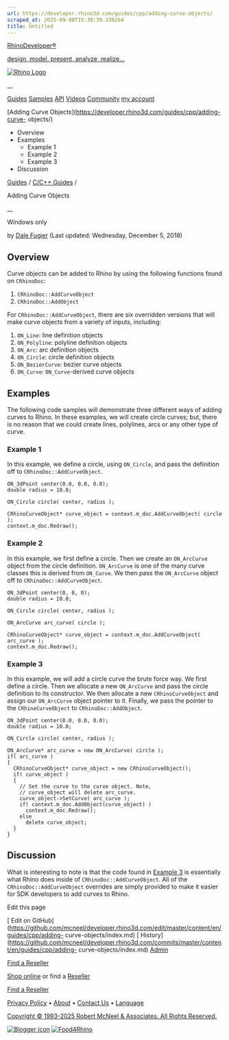```yaml
---
url: https://developer.rhino3d.com/guides/cpp/adding-curve-objects/
scraped_at: 2025-09-08T15:38:39.338264
title: Untitled
---
```


[RhinoDeveloper®](/)

[design, model, present, analyze, realize...](/)

[![Rhino Logo](https://developer.rhino3d.com/images/rhinodevlogo.png)](/)

__

[Guides](https://developer.rhino3d.com/guides)
[Samples](https://developer.rhino3d.com/samples)
[API](https://developer.rhino3d.com/api)
[Videos](https://developer.rhino3d.com/videos)
[Community](https://discourse.mcneel.com/c/rhino-developer) [my account
](https://www.rhino3d.com/my-account/ "Manage your account, licenses, and
teams")

[Adding Curve Objects](https://developer.rhino3d.com/guides/cpp/adding-curve-
objects/)

  * Overview
  * Examples
    * Example 1
    * Example 2
    * Example 3
  * Discussion

[Guides](https://developer.rhino3d.com/en/guides/) / [C/C++
Guides](https://developer.rhino3d.com/en/guides/cpp/) /

Adding Curve Objects

__

Windows only

by [Dale Fugier](https://discourse.mcneel.com/u/dale/) (Last updated:
Wednesday, December 5, 2018)

## Overview

Curve objects can be added to Rhino by using the following functions found on
`CRhinoDoc`:

  1. `CRhinoDoc::AddCurveObject`
  2. `CRhinoDoc::AddObject`

For `CRhinoDoc::AddCurveObject`, there are six overridden versions that will
make curve objects from a variety of inputs, including:

  1. `ON_Line`: line definition objects
  2. `ON_Polyline`: polyline definition objects
  3. `ON_Arc`: arc definition objects
  4. `ON_Circle`: circle definition objects
  5. `ON_BezierCurve`: bezier curve objects
  6. `ON_Curve`: `ON_Curve`-derived curve objects

## Examples

The following code samples will demonstrate three different ways of adding
curves to Rhino. In these examples, we will create circle curves; but, there
is no reason that we could create lines, polylines, arcs or any other type of
curve.

### Example 1

In this example, we define a circle, using `ON_Circle`, and pass the
definition off to `CRhinoDoc::AddCurveObject`.

    
    
    ON_3dPoint center(0.0, 0.0, 0.0);
    double radius = 10.0;
    
    ON_Circle circle( center, radius );
    
    CRhinoCurveObject* curve_object = context.m_doc.AddCurveObject( circle );
    context.m_doc.Redraw();
    

### Example 2

In this example, we first define a circle. Then we create an `ON_ArcCurve`
object from the circle definition. `ON_ArcCurve` is one of the many curve
classes this is derived from `ON_Curve`. We then pass the `ON_ArcCurve` object
off to `CRhinoDoc::AddCurveObject`.

    
    
    ON_3dPoint center(0, 0, 0);
    double radius = 10.0;
    
    ON_Circle circle( center, radius );
    
    ON_ArcCurve arc_curve( circle );
    
    CRhinoCurveObject* curve_object = context.m_doc.AddCurveObject( arc_curve );
    context.m_doc.Redraw();
    

### Example 3

In this example, we will add a circle curve the brute force way. We first
define a circle. Then we allocate a new `ON_ArcCurve` and pass the circle
definition to its constructor. We then allocate a new `CRhinoCurveObject` and
assign our `ON_ArcCurve` object pointer to it. Finally, we pass the pointer to
the `CRhinoCurveObject` to `CRhinoDoc::AddObject`.

    
    
    ON_3dPoint center(0.0, 0.0, 0.0);
    double radius = 10.0;
    
    ON_Circle circle( center, radius );
    
    ON_ArcCurve* arc_curve = new ON_ArcCurve( circle );
    if( arc_curve )
    {
      CRhinoCurveObject* curve_object = new CRhinoCurveObject();
      if( curve_object )
      {
        // Set the curve to the curve object. Note,
        // curve_object will delete arc_curve.
        curve_object->SetCurve( arc_curve );
        if( context.m_doc.AddObject(curve_object) )
          context.m_doc.Redraw();
        else
          delete curve_object;
      }
    }
    

## Discussion

What is interesting to note is that the code found in [Example
3](https://developer.rhino3d.com/guides/cpp/adding-curve-objects/#example-3)
is essentially what Rhino does inside of `CRhinoDoc::AddCurveObject`. All of
the `CRhinoDoc::AddCurveObject` overrides are simply provided to make it
easier for SDK developers to add curves to Rhino.

Edit this page

[ Edit on
GitHub](https://github.com/mcneel/developer.rhino3d.com/edit/master/content/en/guides/cpp/adding-
curve-objects/index.md) [
History](https://github.com/mcneel/developer.rhino3d.com/commits/master/content/en/guides/cpp/adding-
curve-objects/index.md) [ Admin](https://developer.rhino3d.com/admin)

[Find a Reseller](https://www.rhino3d.com/sales)

[Shop online](https://www.rhino3d.com/store) or find a
[Reseller](https://www.rhino3d.com/sales)

[Find a Reseller](https://www.rhino3d.com/sales)

[Privacy Policy](https://www.rhino3d.com/privacy) •
[About](https://www.rhino3d.com/mcneel/about) • [Contact
Us](https://www.rhino3d.com/mcneel/contact) • [
Language](https://www.rhino3d.com/language "Change to a different region or
language")

[Copyright © 1993-2025 Robert McNeel & Associates. All Rights
Reserved.](https://www.rhino3d.com/mcneel/about)

[](https://www.facebook.com/McNeelRhinoceros/)
[](https://twitter.com/bobmcneel) [](https://www.linkedin.com/groups/75313/)
[](https://www.youtube.com/user/RhinoGuide/videos) [](https://vimeo.com/rhino)
[![Blogger
icon](https://developer.rhino3d.com/images/blogger.svg)](http://blog.rhino3d.com/)
[![Food4Rhino](https://developer.rhino3d.com/images/f4r_icon_01.svg)](https://www.food4rhino.com)

